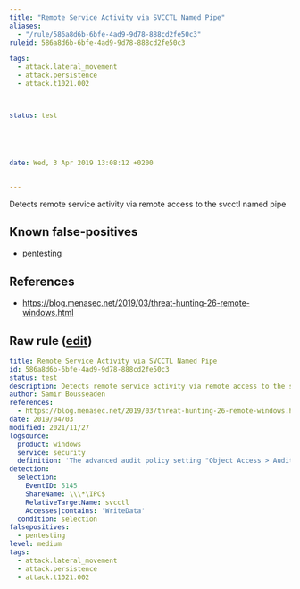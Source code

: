 ```yaml
---
title: "Remote Service Activity via SVCCTL Named Pipe"
aliases:
  - "/rule/586a8d6b-6bfe-4ad9-9d78-888cd2fe50c3"
ruleid: 586a8d6b-6bfe-4ad9-9d78-888cd2fe50c3

tags:
  - attack.lateral_movement
  - attack.persistence
  - attack.t1021.002



status: test





date: Wed, 3 Apr 2019 13:08:12 +0200


---
```


Detects remote service activity via remote access to the svcctl named pipe

<!--more-->


## Known false-positives

* pentesting



## References

* https://blog.menasec.net/2019/03/threat-hunting-26-remote-windows.html


## Raw rule ([edit](https://github.com/SigmaHQ/sigma/edit/master/rules/windows/builtin/security/win_svcctl_remote_service.yml))
```yaml
title: Remote Service Activity via SVCCTL Named Pipe
id: 586a8d6b-6bfe-4ad9-9d78-888cd2fe50c3
status: test
description: Detects remote service activity via remote access to the svcctl named pipe
author: Samir Bousseaden
references:
  - https://blog.menasec.net/2019/03/threat-hunting-26-remote-windows.html
date: 2019/04/03
modified: 2021/11/27
logsource:
  product: windows
  service: security
  definition: 'The advanced audit policy setting "Object Access > Audit Detailed File Share" must be configured for Success/Failure'
detection:
  selection:
    EventID: 5145
    ShareName: \\\*\IPC$
    RelativeTargetName: svcctl
    Accesses|contains: 'WriteData'
  condition: selection
falsepositives:
  - pentesting
level: medium
tags:
  - attack.lateral_movement
  - attack.persistence
  - attack.t1021.002

```
